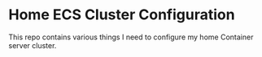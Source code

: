 # Home ECS Cluster Configuration

This repo contains various things I need to configure my home Container server
cluster.
